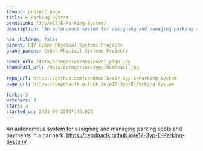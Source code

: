 ```yaml
---
layout: project_page
title: E Parking System
permalink: /3yp/e17/E-Parking-System/
description: "An autonomous system for assigning and managing parking spots and payments in a car park. https://cepdnaclk.github.io/e17-3yp-E-Parking-System/"

has_children: false
parent: E17 Cyber-Physical Systems Projects
grand_parent: Cyber-Physical Systems Projects

cover_url: /data/categories/3yp/cover_page.jpg
thumbnail_url: /data/categories/3yp/thumbnail.jpg

repo_url: https://github.com/cepdnaclk/e17-3yp-E-Parking-System
page_url: https://cepdnaclk.github.io/e17-3yp-E-Parking-System

forks: 3
watchers: 3
stars: 3
started_on: 2021-06-22T07:46:02Z
---
```

An autonomous system for assigning and managing parking spots and payments in a car park. https://cepdnaclk.github.io/e17-3yp-E-Parking-System/

